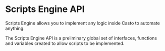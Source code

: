 # Scripts Engine API

<p>Scripts Engine allows you to implement any logic inside Casto to automate anything.</p>
<p>The Scripts Engine API is a preliminary global set of interfaces, functions and variables created to allow scripts to be implemented.</p>
